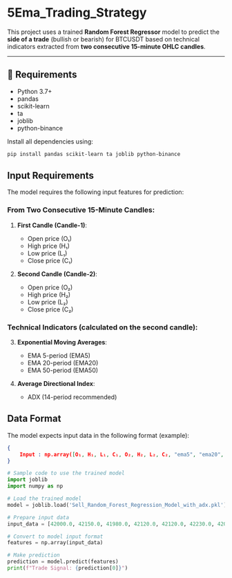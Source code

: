 # 5Ema_Trading_Strategy

This project uses a trained **Random Forest Regressor** model to predict the **side of a trade** (bullish or bearish) for BTCUSDT based on technical indicators extracted from **two consecutive 15-minute OHLC candles**.

---

## 📌 Requirements

- Python 3.7+
- pandas
- scikit-learn
- ta
- joblib
- python-binance

Install all dependencies using:

```bash
pip install pandas scikit-learn ta joblib python-binance
```
## Input Requirements
The model requires the following input features for prediction:

### From Two Consecutive 15-Minute Candles:
1. **First Candle (Candle-1)**:
   - Open price (O₁)
   - High price (H₁)
   - Low price (L₁)
   - Close price (C₁)
   
2. **Second Candle (Candle-2)**:
   - Open price (O₂)
   - High price (H₂)
   - Low price (L₂)
   - Close price (C₂)

### Technical Indicators (calculated on the second candle):
3. **Exponential Moving Averages**:
   - EMA 5-period (EMA5)
   - EMA 20-period (EMA20)
   - EMA 50-period (EMA50)
   
4. **Average Directional Index**:
   - ADX (14-period recommended)

## Data Format
The model expects input data in the following format (example):

```json
{
    Input : np.array([O₁, H₁, L₁, C₁, O₂, H₂, L₂, C₂, "ema5", "ema20", "ema50", "adx"])
}
```

```python
# Sample code to use the trained model
import joblib
import numpy as np

# Load the trained model
model = joblib.load('Sell_Random_Forest_Regression_Model_with_adx.pkl')

# Prepare input data
input_data = [42000.0, 42150.0, 41980.0, 42120.0, 42120.0, 42230.0, 42050.0, 42180.0, 42156.78, 42023.45, 41876.32, 28.3]

# Convert to model input format
features = np.array(input_data)

# Make prediction
prediction = model.predict(features)
print(f"Trade Signal: {prediction[0]}")
```
